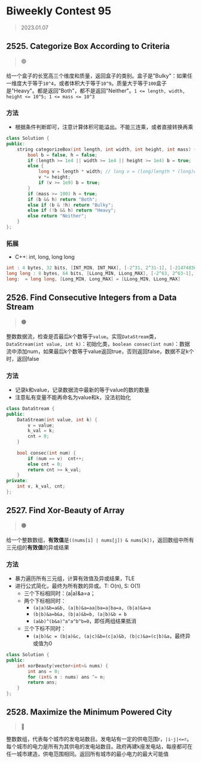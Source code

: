 # Biweekly Contest 95
> 2023.01.07

## 2525. Categorize Box According to Criteria

> :green_circle:

给一个盒子的长宽高三个维度和质量，返回盒子的类别。盒子是"Bulky"：如果任一维度大于等于`10^4`，或者体积大于等于`10^9`。质量大于等于`100`盒子是"Heavy"。都是返回"Both"，都不是返回"Neither"。`1 <= length, width, height <= 10^5; 1 <= mass <= 10^3`

### 方法

- 根据条件判断即可，注意计算体积可能溢出。不能三连乘，或者直接转换再乘

```cpp
class Solution {
public:
    string categorizeBox(int length, int width, int height, int mass) {
        bool b = false, h = false;
        if (length >= 1e4 || width >= 1e4 || height >= 1e4) b = true;
        else {
            long v = length * width; // long v = (long)length * (long)width * (long)height;
            v *= height;
            if (v >= 1e9) b = true;
        }
        if (mass >= 100) h = true;
        if (b && h) return "Both";
        else if (b & !h) return "Bulky";
        else if (!b && h) return "Heavy";
        else return "Neither";
    }
};
```

### 拓展

- C++: int, long, long long 

```cpp
int : 4 bytes, 32 bits, [INT_MIN, INT_MAX], [-2^31, 2^31-1], [-2147483648, 2147483647], [-2e9, 2e9];
long long : 8 bytes, 64 bits, [LLong_MIN, LLong_MAX], [-2^63, 2^63-1], [-9223372036854775808, 9223372036854775807], [-9e18, 9e18];
long:  = long long, [Long_MIN, Long_MAX] = [LLong_MIN, LLong_MAX]
```

## 2526. Find Consecutive Integers from a Data Stream

> :orange_circle:

整数数据流，检查是否最后k个数等于`value`。实现`DataStream`类，`DataStream(int value, int k)`：初始化类，`boolean consec(int num)`：数据流中添加num，如果最后k个数等于value返回true，否则返回false，数据不足k个时，返回false

### 方法

- 记录k和value，记录数据流中最新的等于value的数的数量
- 注意私有变量不能再命名为value和k，没法初始化

```cpp
class DataStream {
public:
    DataStream(int value, int k) {
        v = value;
        k_val = k;
        cnt = 0;
    }
    
    bool consec(int num) {
        if (num == v)  cnt++;
        else cnt = 0;
        return cnt >= k_val;
    }
private:
    int v, k_val, cnt;
};
```

## 2527. Find Xor-Beauty of Array

> :orange_circle:

给一个整数数组，**有效值**是`((nums[i] | nums[j]) & nums[k])`，返回数组中所有三元组的**有效值**的异或结果

### 方法

- 暴力遍历所有三元组，计算有效值及异或结果，TLE
- 进行公式简化，最终为所有数的异或。T: O(n), S: O(1)
  - 三个下标相同时：(a|a)&a=a；
  - 两个下标相同时：
    - `(a|a)&b=a&b, (a|b)&a=aa|ba=a|ba=a, (b|a)&a=a`
    - `(b|b)&a=b&a, (b|a)&b=b, (a|b)&b = b`
    - `(a&b)^(b&a)^a^a^b^b=0`，即任两组结果抵消
  - 三个下标不同时：
    - `(a|b)&c = (b|a)&c, (a|c)&b=(c|a)&b, (b|c)&a=(c|b)&a`，最终异或值为0

```cpp
class Solution {
public:
    int xorBeauty(vector<int>& nums) {
        int ans = 0;
        for (int& n : nums) ans ^= n;
        return ans;
    }
};
```

## 2528. Maximize the Minimum Powered City

> :red_circle:

整数数组，代表每个城市的发电站数目。发电站有一定的供电范围r，`|i-j|<=r`。每个城市的电力是所有为其供电的发电站数目。政府再建k座发电站，每座都可在任一城市建造，供电范围相同。返回所有城市的最小电力的最大可能值